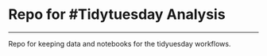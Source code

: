 # Repo for #Tidytuesday Analysis
---
Repo for keeping data and notebooks for the tidyuesday workflows.